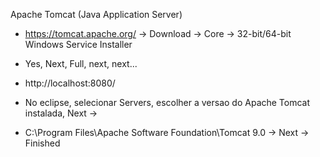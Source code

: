 Apache Tomcat (Java Application Server)  

* https://tomcat.apache.org/  -> Download -> Core -> 32-bit/64-bit Windows Service Installer  
  
*  Yes, Next, Full, next, next...  
  
* http://localhost:8080/  
   
* No eclipse, selecionar Servers, escolher a versao do Apache Tomcat instalada, Next ->
  
* C:\Program Files\Apache Software Foundation\Tomcat 9.0 -> Next -> Finished

